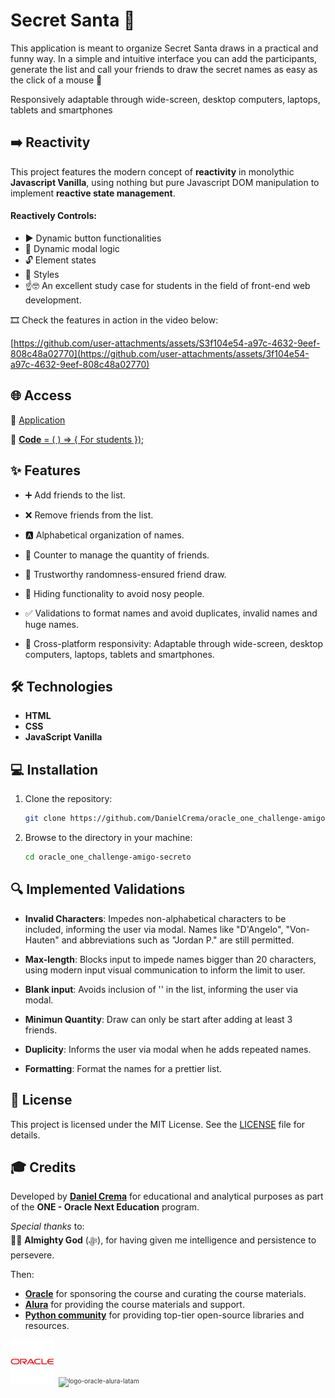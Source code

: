 # Secret Santa  🎉

This application is meant to organize Secret Santa draws in a practical and funny way. In a simple and intuitive interface you can add the participants, generate the list and call your friends to draw the secret names as easy as the click of a mouse 🎉

Responsively adaptable through wide-screen, desktop computers, laptops, tablets and smartphones

## ➡️ Reactivity
This project features the modern concept of **reactivity** in monolythic **Javascript Vanilla**, using nothing but pure Javascript DOM manipulation to implement **reactive state management**.

#### Reactively Controls:
- ▶️ Dynamic button functionalities
- 📌 Dynamic modal logic
- 🔓 Element states
- 💅 Styles
- ☝️🤓 An excellent study case for students in the field of front-end web development.

🎞️ Check the features in action in the video below:

[https://github.com/user-attachments/assets/S3f104e54-a97c-4632-9eef-808c48a02770](https://github.com/user-attachments/assets/3f104e54-a97c-4632-9eef-808c48a02770)

## 🌐 Access
🔗 [Application](https://danielcrema.github.io/oracle_one_challenge-amigo-secreto/)

🔗 [**Code** = ( ) => { For students });](https://github.com/DanielCrema/oracle_one_challenge-amigo-secreto/blob/main/app.js)


## ✨ Features


- ➕ Add friends to the list.

- ❌ Remove friends from the list.
- 🅰️ Alphabetical organization of names.
- 🧮 Counter to manage the quantity of friends.
- 🎲 Trustworthy randomness-ensured friend draw.
- 🥷 Hiding functionality to avoid nosy people.
- ✅ Validations to format names and avoid duplicates, invalid names and huge names.
- 📲 Cross-platform responsivity: Adaptable through wide-screen, desktop computers, laptops, tablets and smartphones.

## 🛠 Technologies

- **HTML**
- **CSS**
- **JavaScript Vanilla**

## 💻 Installation

1. Clone the repository:
   ```bash
   git clone https://github.com/DanielCrema/oracle_one_challenge-amigo-secreto
   ```

2. Browse to the directory in your machine:
   ```bash
   cd oracle_one_challenge-amigo-secreto
   ```

## 🔍 Implemented Validations

- **Invalid Characters**: Impedes non-alphabetical characters to be included, informing the user via modal. Names like "D'Angelo", "Von-Hauten" and abbreviations such as "Jordan P." are still permitted.

- **Max-length**: Blocks input to impede names bigger than 20 characters, using modern input visual communication to inform the limit to user.
- **Blank input**: Avoids inclusion of '' in the list, informing the user via modal.
- **Minimun Quantity**: Draw can only be start after adding at least 3 friends.
- **Duplicity**: Informs the user via modal when he adds repeated names.
- **Formatting**: Format the names for a prettier list.

## 📝 License
This project is licensed under the MIT License. See the [LICENSE](LICENSE) file for details.

## 🎓 Credits
Developed by [**Daniel Crema**](https://github.com/DanielCrema) for educational and analytical purposes as part of the **ONE - Oracle Next Education** program.

*Special thanks* to:  
🕋🤲 **Almighty God** (ﷻ), for having given me intelligence and persistence to persevere.

Then:
- [**Oracle**](https://www.oracle.com/) for sponsoring the course and curating the course materials.
- [**Alura**](https://www.alura.com.br/) for providing the course materials and support.
- [**Python community**](https://www.python.org/) for providing top-tier open-source libraries and resources.


<img src="https://raw.githubusercontent.com/devicons/devicon/ca28c779441053191ff11710fe24a9e6c23690d6/icons/oracle/oracle-original.svg" alt="logo-oracle" style="width: 70px; font-size: 10px"/>  

<img src="https://moebius78.github.io/moebius78-sprint03-aluraONE.github.io/assets/Oracle_Alura.png" alt="logo-oracle-alura-latam" style="width: 115px; background: #FCFCFC; color: #333; font-size: 10px; padding: 2px 3px"/>
